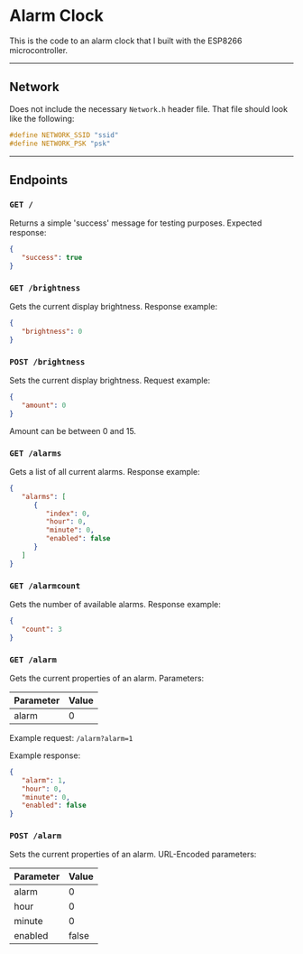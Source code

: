 # Alarm Clock
This is the code to an alarm clock that I built with the ESP8266 microcontroller.

--------------

## Network

Does not include the necessary `Network.h` header file. That file should look like the following:

```c
#define NETWORK_SSID "ssid"
#define NETWORK_PSK "psk"
```

--------------

## Endpoints

### `GET /`
Returns a simple 'success' message for testing purposes. Expected response:
```json
{
   "success": true
}
```

### `GET /brightness`
Gets the current display brightness. Response example:
```json
{
   "brightness": 0
}
```


### `POST /brightness`
Sets the current display brightness. Request example:
```json
{
   "amount": 0
}
```
Amount can be between 0 and 15.

### `GET /alarms`
Gets a list of all current alarms. Response example:
```json
{
   "alarms": [
      {
         "index": 0,
         "hour": 0,
         "minute": 0,
         "enabled": false
      }
   ]
}
```

### `GET /alarmcount`
Gets the number of available alarms. Response example:
```json
{
   "count": 3
}
```

### `GET /alarm`
Gets the current properties of an alarm.
Parameters:

| Parameter | Value |
| --------- | ----- |
| alarm     | 0     |

Example request:
`/alarm?alarm=1`

Example response:
```json
{
   "alarm": 1,
   "hour": 0,
   "minute": 0,
   "enabled": false
}
```

### `POST /alarm`
Sets the current properties of an alarm.
URL-Encoded parameters:

| Parameter | Value |
| --------- | ----- |
| alarm     | 0     |
| hour      | 0     |
| minute    | 0     |
| enabled   | false |
